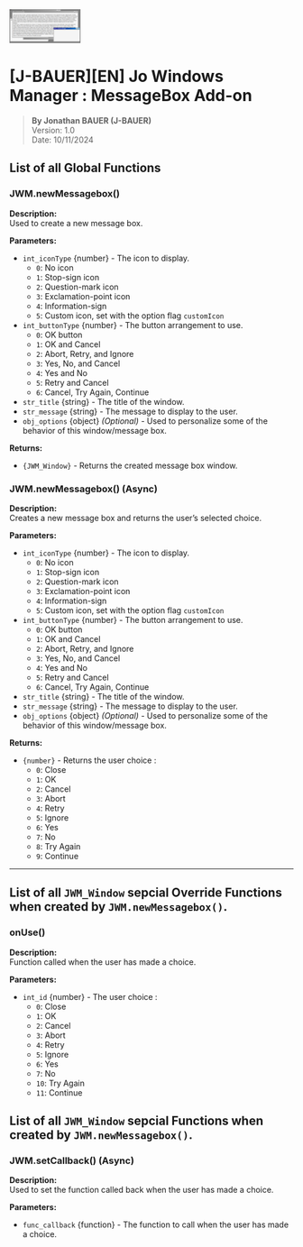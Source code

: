 <img src="assets/logo_long.png" alt="Logo du script 'JWM-MB'" width="25%"/>

# [J-BAUER][EN] Jo Windows Manager : MessageBox Add-on

> **By Jonathan BAUER (J-BAUER)**</br>
> Version: 1.0</br>
> Date: 10/11/2024


## List of all Global Functions

### JWM.newMessagebox()

**Description:**  
Used to create a new message box.

**Parameters:**  
- `int_iconType` {number} - The icon to display.
  - `0`: No icon
  - `1`: Stop-sign icon
  - `2`: Question-mark icon
  - `3`: Exclamation-point icon
  - `4`: Information-sign
  - `5`: Custom icon, set with the option flag `customIcon`
- `int_buttonType` {number} - The button arrangement to use.
  - `0`: OK button
  - `1`: OK and Cancel
  - `2`: Abort, Retry, and Ignore
  - `3`: Yes, No, and Cancel
  - `4`: Yes and No
  - `5`: Retry and Cancel
  - `6`: Cancel, Try Again, Continue
- `str_title` {string} - The title of the window.
- `str_message` {string} - The message to display to the user.
- `obj_options` {object} _(Optional)_ - Used to personalize some of the behavior of this window/message box.

**Returns:**  
- `{JWM_Window}` - Returns the created message box window.


### JWM.newMessagebox() (Async)

**Description:**  
Creates a new message box and returns the user’s selected choice.

**Parameters:**  
- `int_iconType` {number} - The icon to display.
  - `0`: No icon
  - `1`: Stop-sign icon
  - `2`: Question-mark icon
  - `3`: Exclamation-point icon
  - `4`: Information-sign
  - `5`: Custom icon, set with the option flag `customIcon`
- `int_buttonType` {number} - The button arrangement to use.
  - `0`: OK button
  - `1`: OK and Cancel
  - `2`: Abort, Retry, and Ignore
  - `3`: Yes, No, and Cancel
  - `4`: Yes and No
  - `5`: Retry and Cancel
  - `6`: Cancel, Try Again, Continue
- `str_title` {string} - The title of the window.
- `str_message` {string} - The message to display to the user.
- `obj_options` {object} _(Optional)_ - Used to personalize some of the behavior of this window/message box.

**Returns:**  
- `{number}` - Returns the user choice :
  - `0`: Close
  - `1`: OK
  - `2`: Cancel
  - `3`: Abort
  - `4`: Retry
  - `5`: Ignore
  - `6`: Yes
  - `7`: No
  - `8`: Try Again
  - `9`: Continue

---


## List of all `JWM_Window` sepcial Override Functions when created by `JWM.newMessagebox()`.

### onUse()

**Description:**  
Function called when the user has made a choice.

**Parameters:**  
- `int_id` {number} - The user choice :
  - `0`: Close
  - `1`: OK
  - `2`: Cancel
  - `3`: Abort
  - `4`: Retry
  - `5`: Ignore
  - `6`: Yes
  - `7`: No
  - `10`: Try Again
  - `11`: Continue

## List of all `JWM_Window` sepcial Functions when created by `JWM.newMessagebox()`.


### JWM.setCallback() (Async)

**Description:**  
Used to set the function called back when the user has made a choice.

**Parameters:**  
- `func_callback` {function} - The function to call when the user has made a choice.